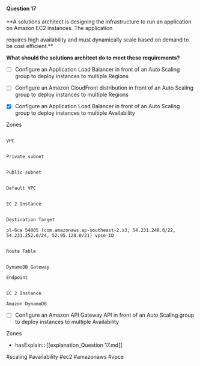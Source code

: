 #### Question  17


**A solutions architect is designing the infrastructure to run an application on Amazon EC2 instances. The application

requires high availability and must dynamically scale based on demand to be cost efficient.**


**What should the solutions architect do to meet these requirements?**


- [ ] Configure an Application Load Balancer in front of an Auto Scaling group to deploy instances to multiple Regions


- [ ] Configure an Amazon CloudFront distribution in front of an Auto Scaling group to deploy instances to multiple Regions


- [x] Configure an Application Load Balancer in front of an Auto Scaling group to deploy instances to multiple Availability

Zones


```

VPC

```


```

Private subnet

```


```

Public subnet

```


```

Default VPC

```


```

EC 2 Instance

```


```

Destination Target

pl-6ca 54005 (com.amazonaws.ap-southeast-2.s3, 54.231.248.0/22, 54.231.252.0/24, 52.95.128.0/21) vpce-ID

```


```

Route Table

```


```

DynamoDB Gateway

Endpoint

```


```

EC 2 Instance

Amazon DynamoDB

```


- [ ] Configure an Amazon API Gateway API in front of an Auto Scaling group to deploy instances to multiple Availability

Zones



- hasExplain:: [[explanation_Question  17.md]]

#scaling #availability #ec2 #amazonaws #vpce 